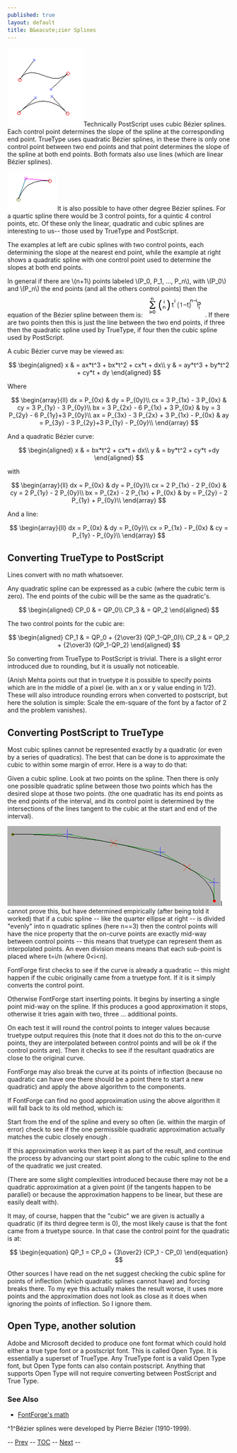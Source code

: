```yaml
---
published: true
layout: default
title: B&eacute;zier Splines
---
```



![](/assets/img/old/splines.gif)Technically PostScript uses cubic Bézier splines. Each
control point determines the slope of the spline at the corresponding
end point. TrueType uses quadratic Bézier splines, in these there is
only one control point between two end points and that point determines
the slope of the spline at both end points. Both formats also use lines
(which are linear Bézier splines).

![](/assets/img/old/quadbezier.gif)It is also possible to have other degree Bézier
splines. For a quartic spline there would be 3 control points, for a
quintic 4 control points, etc. Of these only the linear, quadratic and
cubic splines are interesting to us-- those used by TrueType and
PostScript.

The examples at left are cubic splines with two control points, each
determining the slope at the nearest end point, while the example at
right shows a quadratic spline with one control point used to determine
the slopes at both end points.

In general if there are \\(n+1\\) points labeled \\(P_0, P_1, ..., P_n\\), with
\\(P_0\\) and \\(P_n\\) the end points (and all the others control points) then
the equation of the Bézier spline between them is: ![](/assets/img/old/bezier.gif). If
there are two points then this is just the line between the two end
points, if three then the quadratic spline used by TrueType, if four
then the cubic spline used by PostScript.

A cubic Bézier curve may be viewed as:

$$
\begin{aligned}
x & = ax*t^3 + bx*t^2 + cx*t + dx\\
y & = ay*t^3 + by*t^2 + cy*t + dy
\end{aligned}
$$

Where

$$
\begin{array}{ll}
dx = P_{0x}              & dy = P_{0y}\\
cx = 3 P_{1x} - 3 P_{0x} & cy = 3 P_{1y} - 3 P_{0y}\\
bx = 3 P_{2x} - 6 P_{1x} + 3 P_{0x} & by = 3 P_{2y} - 6 P_{1y}+3 P_{0y}\\
ax = P_{3x} - 3 P_{2x} + 3 P_{1x} - P_{0x} & ay = P_{3y} - 3 P_{2y}+3 P_{1y} - P_{0y}\\
\end{array}
$$

And a quadratic Bézier curve:

$$
\begin{aligned}
x & = bx*t^2 + cx*t + dx\\
y & = by*t^2 + cy*t +dy
\end{aligned}
$$

with

$$
\begin{array}{ll}
dx = P_{0x}              & dy = P_{0y}\\
cx = 2 P_{1x} - 2 P_{0x} & cy = 2 P_{1y} - 2 P_{0y}\\
bx = P_{2x} - 2 P_{1x} + P_{0x} & by = P_{2y} - 2 P_{1y} + P_{0y}\\
\end{array}
$$

And a line:

$$
\begin{array}{ll}
dx = P_{0x}          & dy = P_{0y}\\
cx = P_{1x} - P_{0x} & cy = P_{1y} - P_{0y}\\
\end{array}
$$

Converting TrueType to PostScript
---------------------------------

Lines convert with no math whatsoever.

Any quadratic spline can be expressed as a cubic (where the cubic term
is zero). The end points of the cubic will be the same as the
quadratic's.

$$
\begin{aligned}
CP_0 & = QP_0\\
CP_3 & = QP_2
\end{aligned}
$$

The two control points for the cubic are:

$$
\begin{aligned}
CP_1 & = QP_0 + {2\over3} (QP_1-QP_0)\\
CP_2 & = QP_2 + {2\over3} (QP_1-QP_2)
\end{aligned}
$$

So converting from TrueType to PostScript is trivial. There is a slight
error introduced due to rounding, but it is usually not noticeable.

(Anish Mehta points out that in truetype it is possible to specify
points which are in the middle of a pixel (ie. with an x or y value
ending in 1/2). These will also introduce rounding errors when converted
to postscript, but here the solution is simple: Scale the em-square of
the font by a factor of 2 and the problem vanishes).

Converting PostScript to TrueType
---------------------------------

Most cubic splines cannot be represented exactly by a quadratic (or even
by a series of quadratics). The best that can be done is to approximate
the cubic to within some margin of error. Here is a way to do that:

Given a cubic spline. Look at two points on the spline. Then there is
only one possible quadratic spline between those two points which has
the desired slope at those two points. (the one quadratic has its end
points as the end points of the interval, and its control point is
determined by the intersections of the lines tangent to the cubic at the
start and end of the interval).

![](/assets/img/old/cubic2quad.png)I cannot prove this, but have determined empirically
(after being told it worked) that if a cubic spline -- like the quarter
ellipse at right -- is divided "evenly" into n quadratic splines (here
n==3) then the control points will have the nice property that the
on-curve points are exactly mid-way between control points -- this means
that truetype can represent them as interpolated points. An even
division means means that each sub-point is placed where t=i/n (where
0\<i\<n).

FontForge first checks to see if the curve is already a quadratic --
this might happen if the cubic originally came from a truetype font. If
it is it simply converts the control point.

Otherwise FontForge start inserting points. It begins by inserting a
single point mid-way on the spline. If this produces a good
approximation it stops, otherwise it tries again with two, three ...
additional points.

On each test it will round the control points to integer values because
truetype output requires this (note that it does not do this to the
on-curve points, they are interpolated between control points and will
be ok if the control points are). Then it checks to see if the resultant
quadratics are close to the original curve.

FontForge may also break the curve at its points of inflection (because
no quadratic can have one there should be a point there to start a new
quadratic) and apply the above algorithm to the components.

If FontForge can find no good approximation using the above algorithm it
will fall back to its old method, which is:

Start from the end of the spline and every so often (ie. within the
margin of error) check to see if the one permissible quadratic
approximation actually matches the cubic closely enough .

If this approximation works then keep it as part of the result, and
continue the process by advancing our start point along to the cubic
spline to the end of the quadratic we just created.

(There are some slight complexities introduced because there may not be
a quadratic approximation at a given point (if the tangents happen to be
parallel) or because the approximation happens to be linear, but these
are easily dealt with).

It may, of course, happen that the "cubic" we are given is actually a
quadratic (if its third degree term is 0), the most likely cause is that
the font came from a truetype source. In that case the control point for
the quadratic is at:

$$
\begin{equation}
QP_1 = CP_0 + {3\over2} (CP_1 - CP_0)
\end{equation}
$$

Other sources I have read on the net suggest checking the cubic spline
for points of inflection (which quadratic splines cannot have) and
forcing breaks there. To my eye this actually makes the result worse, it
uses more points and the approximation does not look as close as it does
when ignoring the points of inflection. So I ignore them.

Open Type, another solution
---------------------------

Adobe and Microsoft decided to produce one font format which could hold
either a true type font or a postscript font. This is called Open Type.
It is essentially a superset of TrueType. Any TrueType font is a valid
Open Type font, but Open Type fonts can also contain postscript.
Anything that supports Open Type will not require converting between
PostScript and True Type.

### See Also

-   [FontForge's math](../../developers/pfaeditmath/)

^1^Bézier splines were developed by Pierre Bézier (1910-1999).

-- [Prev](../../developers/sfdformat/) -- [TOC](tutorials/overview/) --
[Next](../corpchar/) --
